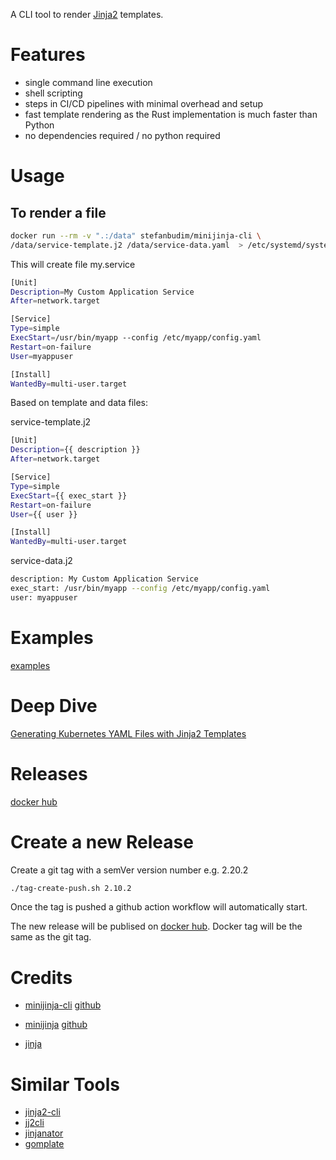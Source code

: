 A CLI tool to render [Jinja2](https://jinja.palletsprojects.com/en/stable/) templates.

# Features
- single command line execution
- shell scripting
- steps in CI/CD pipelines with minimal overhead and setup
- fast template rendering as the Rust implementation is much faster than Python
- no dependencies required / no python required

# Usage

## To render a file
```bash
docker run --rm -v ".:/data" stefanbudim/minijinja-cli \
/data/service-template.j2 /data/service-data.yaml  > /etc/systemd/system/my.service
```
This will create file my.service
```bash
[Unit]
Description=My Custom Application Service
After=network.target

[Service]
Type=simple
ExecStart=/usr/bin/myapp --config /etc/myapp/config.yaml
Restart=on-failure
User=myappuser

[Install]
WantedBy=multi-user.target
```

Based on template and data files:

service-template.j2
```bash
[Unit]
Description={{ description }}
After=network.target

[Service]
Type=simple
ExecStart={{ exec_start }}
Restart=on-failure
User={{ user }}

[Install]
WantedBy=multi-user.target
```


service-data.j2
```bash
description: My Custom Application Service
exec_start: /usr/bin/myapp --config /etc/myapp/config.yaml
user: myappuser
```

# Examples
[examples](examples)


# Deep Dive
[Generating Kubernetes YAML Files with Jinja2 Templates](examples/kubernetes/README.md)



# Releases
[docker hub](https://hub.docker.com/r/stefanbudim/minijinja-cli)

# Create a new Release
Create a git tag with a semVer version number e.g. 2.20.2
```bash
./tag-create-push.sh 2.10.2
```
Once the tag is pushed a github action workflow will automatically start.

The new release will be publised on [docker hub](https://hub.docker.com/r/stefanbudim/minijinja-cli). Docker tag will be the same as the git tag.


# Credits

- [minijinja-cli](https://crates.io/crates/minijinja-cli) [github](https://github.com/mitsuhiko/minijinja/tree/main/minijinja-cli)

- [minijinja](https://docs.rs/minijinja/latest/minijinja/) [github](https://github.com/mitsuhiko/minijinja)

- [jinja](https://github.com/pallets/jinja/)

# Similar Tools
- [jinja2-cli](https://github.com/mattrobenolt/jinja2-cli)
- [jj2cli](https://github.com/m000/jj2cli)
- [jinjanator](https://github.com/kpfleming/jinjanator)
- [gomplate](https://docs.gomplate.ca/)

